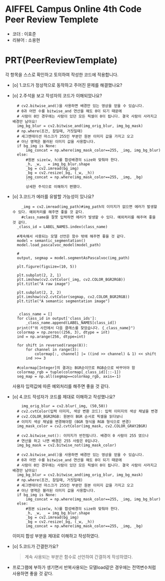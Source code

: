 # AIFFEL Campus Online 4th Code Peer Review Templete
- 코더 : 이효준
- 리뷰어 : 소용현


# PRT(PeerReviewTemplate)
각 항목을 스스로 확인하고 토의하여 작성한 코드에 적용합니다.
- [o] 1.코드가 정상적으로 동작하고 주어진 문제를 해결했나요?
- [o] 2.주석을 보고 작성자의 코드가 이해되었나요?
  > 
  ```
    # cv2.bitwise_and()을 사용하면 배경만 있는 영상을 얻을 수 있습니다.
    # 0과 어떤 수를 bitwise_and 연산을 해도 0이 되기 때문에 
    # 사람이 0인 경우에는 사람이 있던 모든 픽셀이 0이 됩니다. 결국 사람이 사라지고 배경만 남아요!
    img_bg_blur = cv2.bitwise_and(img_orig_blur, img_bg_mask)
    # np.where(조건, 참일때, 거짓일때)
    # 세그멘테이션 마스크가 255인 부분만 원본 이미지 값을 가지고 오고 
    # 아닌 영역은 블러된 이미지 값을 사용합니다.
    if bg_img is None:
        img_concat = np.where(img_mask_color==255, _img, img_bg_blur)
    else:
        #원본 size(w, h)를 합성배경의 size와 맞춰야 한다.
        _h, _w, _ = img_bg_blur.shape
        _bg = cv2.imread(bg_img)
        _bg = cv2.resize(_bg, (_w, _h))
        img_concat = np.where(img_mask_color==255, _img, _bg)
        ```
        상세한 주석으로 이해하기 편했다.
- [o] 3.코드가 에러를 유발할 가능성이 있나요?
  > 
  ```
      _img = cv2.imread(img_path)#img_path의 이미지가 없으면 에러가 발생할 수 있다. 예외처리를 해주면 좋을 것 같다.
      #class_name을 잘못 입력하면 에러가 발생할 수 있다. 예외처리를 해주며 좋을 것 같다.
    _class_id = LABEL_NAMES.index(class_name)
    
    #계속해서 사용되는 모델 선언은 함수 밖에 해주면 좋을 것 같다.
    model = semantic_segmentation()
    model.load_pascalvoc_model(model_path)
    
    # 
    output, segmap = model.segmentAsPascalvoc(img_path)
    
    plt.figure(figsize=(10, 5))
    
    plt.subplot(2, 2, 1)
    plt.imshow(cv2.cvtColor(_img, cv2.COLOR_BGR2RGB))
    plt.title("A raw image")
    
    plt.subplot(2, 2, 2)
    plt.imshow(cv2.cvtColor(segmap, cv2.COLOR_BGR2RGB))
    plt.title("A semantic segmentation image")

        
    _class_name = []
    for class_id in output['class_ids']:
        _class_name.append(LABEL_NAMES[class_id])
    print(f"위 사진에서 다음 클래스를 찾았습니다. {_class_name}")
    colormap = np.zeros((256, 3), dtype = int)
    ind = np.arange(256, dtype=int)

    for shift in reversed(range(8)):
        for channel in range(3):
            colormap[:, channel] |= ((ind >> channel) & 1) << shift
        ind >>= 3
        
    #colormap[Integer]의 결과는 BGR순이므로 RGB순으로 바꾸어야 함
    colormap_rgb = tuple(colormap[_class_id][::-1])
    seg_map = np.all(segmap==colormap_rgb, axis=-1) 
    ```
    사용자 입력값에 따른 예외처리를 해주면 좋을 것 같다.
- [o] 4.코드 작성자가 코드를 제대로 이해하고 작성했나요?
  > 
  ```
      img_orig_blur = cv2.blur(_img, (50,50))
    # cv2.cvtColor(입력 이미지, 색상 변환 코드): 입력 이미지의 색상 채널을 변경
    # cv2.COLOR_BGR2RGB: 원본이 BGR 순서로 픽셀을 읽다보니
    # 이미지 색상 채널을 변경해야함 (BGR 형식을 RGB 형식으로 변경) 
    img_mask_color = cv2.cvtColor(img_mask, cv2.COLOR_GRAY2BGR)

    # cv2.bitwise_not(): 이미지가 반전됩니다. 배경이 0 사람이 255 였으나
    # 연산을 하고 나면 배경은 255 사람은 0입니다.
    img_bg_mask = cv2.bitwise_not(img_mask_color)

    # cv2.bitwise_and()을 사용하면 배경만 있는 영상을 얻을 수 있습니다.
    # 0과 어떤 수를 bitwise_and 연산을 해도 0이 되기 때문에 
    # 사람이 0인 경우에는 사람이 있던 모든 픽셀이 0이 됩니다. 결국 사람이 사라지고 배경만 남아요!
    img_bg_blur = cv2.bitwise_and(img_orig_blur, img_bg_mask)
    # np.where(조건, 참일때, 거짓일때)
    # 세그멘테이션 마스크가 255인 부분만 원본 이미지 값을 가지고 오고 
    # 아닌 영역은 블러된 이미지 값을 사용합니다.
    if bg_img is None:
        img_concat = np.where(img_mask_color==255, _img, img_bg_blur)
    else:
        #원본 size(w, h)를 합성배경의 size와 맞춰야 한다.
        _h, _w, _ = img_bg_blur.shape
        _bg = cv2.imread(bg_img)
        _bg = cv2.resize(_bg, (_w, _h))
        img_concat = np.where(img_mask_color==255, _img, _bg)
  ```
  이미지 합성 부분을 제대로 이해하고 작성하였다.
- [o] 5.코드가 간결한가요?
  > 계속 사용되는 부분은 함수로 선언하여 간결하게 작성하였다.

- 프로그램에 부하가 생기면서 반복사용되는 모델load같은 경우에는 전역변수처럼 사용하면 좋을 것 같다. 
